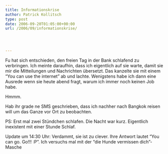 ```yaml
---
title: Informationskrise
author: Patrick Kollitsch
type: post
date: 2006-09-20T01:05:00+00:00
url: /2006/09/informationskrise/




---
```

Fu hat sich entschieden, den freien Tag in der Bank schlafend zu verbringen. Ich meinte daraufhin, dass ich eigentlich auf sie warte, damit sie mir die Mitteilungen und Nachrichten &uuml;bersetzt. Das kanzelte sie mit einem &#8220;You can use the internet&#8221; ab und lachte. Wenigstens habe ich dann eine Ausrede wenn sie heute abend fragt, warum ich immer noch keinen Job habe.

Hmmm.

Hab ihr grade ne <span class="caps">SMS</span> geschrieben, dass ich nachher nach Bangkok reisen will um das Ganze vor Ort zu beobachten.

PS: Erst mal zwei St&uuml;ndchen schlafen. Die Nacht war kurz. Eigentlich inexistent mit einer Stunde Schlaf.

Update um 14:30 Uhr: Verdammt, sie ist zu clever. Ihre Antwort lautet &#8220;You can go. Go!!! :P&#8221;. Ich versuchs mal mit der &#8220;die Hunde vermissen dich&#8221;-Masche